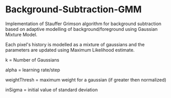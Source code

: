 # Background-Subtraction-GMM

Implementation of Stauffer Grimson algorithm for background subtraction based on adaptive modelling of background/foreground using Gaussian Mixture Model. 

Each pixel's history is modelled as a mixture of gaussians and the parameters are updated using Maximum Likelihood estimate. 

k = Number of Gaussians

alpha = learning rate/step

weightThresh = maximum weight for a gaussian (if greater then normalized) 

inSigma = initial value of standard deviation
